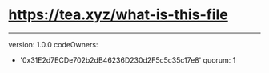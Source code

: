 # https://tea.xyz/what-is-this-file
---
version: 1.0.0
codeOwners:
  - '0x31E2d7ECDe702b2dB46236D230d2F5c5c35c17e8'
quorum: 1


